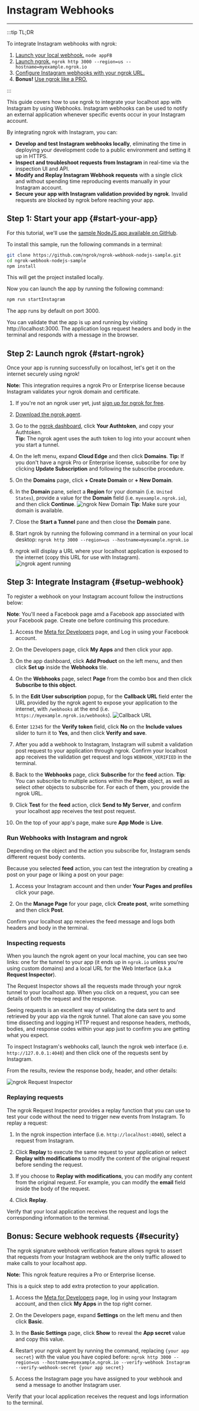 # Instagram Webhooks
------------

:::tip TL;DR

To integrate Instagram webhooks with ngrok:
1. [Launch your local webhook.](#start-your-app) `node appFB`
1. [Launch ngrok.](#start-ngrok) `ngrok http 3000 --region=us --hostname=myexample.ngrok.io`
1. [Configure Instagram webhooks with your ngrok URL.](#setup-webhook)
1. **Bonus!** [Use ngrok like a PRO.](#security)

:::


This guide covers how to use ngrok to integrate your localhost app with Instagram by using Webhooks.
Instagram webhooks can be used to notify an external application whenever specific events occur in your Instagram account.

By integrating ngrok with Instagram, you can:

- **Develop and test Instagram webhooks locally**, eliminating the time in deploying your development code to a public environment and setting it up in HTTPS.
- **Inspect and troubleshoot requests from Instagram** in real-time via the inspection UI and API.
- **Modify and Replay Instagram Webhook requests** with a single click and without spending time reproducing events manually in your Instagram account.
- **Secure your app with Instagram validation provided by ngrok**. Invalid requests are blocked by ngrok before reaching your app.


## **Step 1**: Start your app {#start-your-app}

For this tutorial, we'll use the [sample NodeJS app available on GitHub](https://github.com/ngrok/ngrok-webhook-nodejs-sample). 

To install this sample, run the following commands in a terminal:

```bash
git clone https://github.com/ngrok/ngrok-webhook-nodejs-sample.git
cd ngrok-webhook-nodejs-sample
npm install
```

This will get the project installed locally.

Now you can launch the app by running the following command: 

```bash
npm run startInstagram
```

The app runs by default on port 3000. 

You can validate that the app is up and running by visiting http://localhost:3000. The application logs request headers and body in the terminal and responds with a message in the browser.


## **Step 2**: Launch ngrok {#start-ngrok}

Once your app is running successfully on localhost, let's get it on the internet securely using ngrok!

**Note:** This integration requires a ngrok Pro or Enterprise license because Instagram validates your ngrok domain and certificate.

1. If you're not an ngrok user yet, just [sign up for ngrok for free](https://ngrok.com/signup).

1. [Download the ngrok agent](https://ngrok.com/download).

1. Go to the [ngrok dashboard](https://dashboard.ngrok.com), click **Your Authtoken**, and copy your Authtoken. <br />
    **Tip:** The ngrok agent uses the auth token to log into your account when you start a tunnel.

1. On the left menu, expand **Cloud Edge** and then click **Domains**.
    **Tip:** If you don't have a ngrok Pro or Enterprise license, subscribe for one by clicking **Update Subscription** and following the subscribe procedure.

1. On the **Domains** page, click **+ Create Domain** or **+ New Domain**.

1. In the **Domain** pane, select a **Region** for your domain (i.e. `United States`), provide a value for the **Domain** field (i.e. `myexample.ngrok.io`), and then click **Continue**.
    ![ngrok New Domain](/img/integrations/ngrok_new_domain.png)
    **Tip**: Make sure your domain is available.

1. Close the **Start a Tunnel** pane and then close the **Domain** pane.

1. Start ngrok by running the following command in a terminal on your local desktop:
    `ngrok http 3000 --region=us --hostname=myexample.ngrok.io`

1. ngrok will display a URL where your localhost application is exposed to the internet (copy this URL for use with Instagram).
    ![ngrok agent running](/img/integrations/launch_ngrok_tunnel_domain.png)


## **Step 3**: Integrate Instagram {#setup-webhook}

To register a webhook on your Instagram account follow the instructions below:

**Note**: You'll need a Facebook page amd a Facebook app associated with your Facebook page. Create one before continuing this procedure.

1. Access the [Meta for Developers](https://developers.facebook.com/) page, and Log in using your Facebook account.

1. On the Developers page, click **My Apps** and then click your app. 
   
1. On the app dashboard, click **Add Product** on the left menu, and then click **Set up** inside the **Webhooks** tile.

1. On the **Webhooks** page, select **Page** from the combo box and then click **Subscribe to this object**.

1. In the **Edit User subscription** popup, for the **Callback URL** field enter the URL provided by the ngrok agent to expose your application to the internet, with `/webhooks` at the end (i.e. `https://myexample.ngrok.io/webhooks`).
    ![Callback URL](img/ngrok_url_configuration_instagram.png)

1. Enter `12345` for the **Verify token** field, click **No** on the **Include values** slider to turn it to **Yes**, and then click **Verify and save**.

1. After you add a webhook to Instagram, Instagram will submit a validation post request to your application through ngrok. Confirm your localhost app receives the validation get request and logs `WEBHOOK_VERIFIED` in the terminal.

1. Back to the **Webhooks** page, click **Subscribe** for the **feed** action.
    **Tip**: You can subscribe to multiple actions within the **Page** object, as well as select other objects to subscribe for. For each of them, you provide the ngrok URL.

1. Click **Test** for the **feed** action, click **Send to My Server**, and confirm your localhost app receives the test post request.

1. On the top of your app's page, make sure **App Mode** is **Live**.


### Run Webhooks with Instagram and ngrok

Depending on the object and the action you subscribe for, Instagram sends different request body contents. 

Because you selected **feed** action, you can test the integration by creating a post on your page or liking a post on your page:

1. Access your Instagram account and then under **Your Pages and profiles** click your page.

1. On the **Manage Page** for your page, click **Create post**, write something and then click **Post**.

Confirm your localhost app receives the feed message and logs both headers and body in the terminal.


### Inspecting requests

When you launch the ngrok agent on your local machine, you can see two links: one for the tunnel to your app (it ends up in `ngrok.io` unless you're using custom domains) and a local URL for the Web Interface (a.k.a **Request Inspector**).

The Request Inspector shows all the requests made through your ngrok tunnel to your localhost app. When you click on a request, you can see details of both the request and the response.

Seeing requests is an excellent way of validating the data sent to and retrieved by your app via the ngrok tunnel. That alone can save you some time dissecting and logging HTTP request and response headers, methods, bodies, and response codes within your app just to confirm you are getting what you expect.

To inspect Instagram's webhooks call, launch the ngrok web interface (i.e. `http://127.0.0.1:4040`) and then click one of the requests sent by Instagram.

From the results, review the response body, header, and other details:

![ngrok Request Inspector](img/ngrok_introspection_instagram_hooks.png)


### Replaying requests

The ngrok Request Inspector provides a replay function that you can use to test your code without the need to trigger new events from Instagram. To replay a request:

1. In the ngrok inspection interface (i.e. `http://localhost:4040`), select a request from Instagram.

1. Click **Replay** to execute the same request to your application or select **Replay with modifications** to modify the content of the original request before sending the request.

1. If you choose to **Replay with modifications**, you can modify any content from the original request. For example, you can modify the **email** field inside the body of the request.

1. Click **Replay**.

Verify that your local application receives the request and logs the corresponding information to the terminal.


## **Bonus**: Secure webhook requests {#security}

The ngrok signature webhook verification feature allows ngrok to assert that requests from your Instagram webhook are the only traffic allowed to make calls to your localhost app.

**Note:** This ngrok feature requires a Pro or Enterprise license.

This is a quick step to add extra protection to your application.

1. Access the [Meta for Developers](https://developers.facebook.com/) page, log in using your Instagram account, and then click **My Apps** in the top right corner.

1. On the Developers page, expand **Settings** on the left menu and then click **Basic**.

1. In the **Basic Settings** page, click **Show** to reveal the **App secret** value and copy this value.

1. Restart your ngrok agent by running the command, replacing `{your app secret}` with the value you have copied before:
    `ngrok http 3000 --region=us --hostname=myexample.ngrok.io --verify-webhook Instagram --verify-webhook-secret {your app secret}`

1. Access the Instagram page you have assigned to your webhook and send a message to another Instagram user.

Verify that your local application receives the request and logs information to the terminal.
